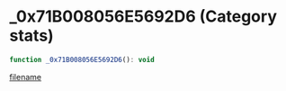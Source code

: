 # _0x71B008056E5692D6 (Category stats)

```js
function _0x71B008056E5692D6(): void
```

[filename](_0x71B008056E5692D6_m.md ':include')